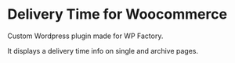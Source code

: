 # Delivery Time for Woocommerce
Custom Wordpress plugin made for WP Factory.

It displays a delivery time info on single and archive pages.
